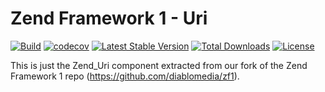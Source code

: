 # Zend Framework 1 - Uri

[![Build](https://github.com/diablomedia/zf1-uri/workflows/Build/badge.svg?event=push)](https://github.com/diablomedia/zf1-uri/actions?query=workflow%3ABuild+event%3Apush)
[![codecov](https://codecov.io/gh/diablomedia/zf1-uri/branch/master/graph/badge.svg)](https://codecov.io/gh/diablomedia/zf1-uri)
[![Latest Stable Version](https://poser.pugx.org/fragotesac/zf1-uri/v/stable)](https://packagist.org/packages/fragotesac/zf1-uri)
[![Total Downloads](https://poser.pugx.org/fragotesac/zf1-uri/downloads)](https://packagist.org/packages/fragotesac/zf1-uri)
[![License](https://poser.pugx.org/fragotesac/zf1-uri/license)](https://packagist.org/packages/fragotesac/zf1-uri)

This is just the Zend_Uri component extracted from our fork of the Zend Framework 1 repo (https://github.com/diablomedia/zf1).
